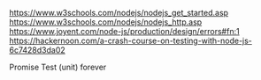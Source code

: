 https://www.w3schools.com/nodejs/nodejs_get_started.asp
https://www.w3schools.com/nodejs/nodejs_http.asp
https://www.joyent.com/node-js/production/design/errors#fn:1
https://hackernoon.com/a-crash-course-on-testing-with-node-js-6c7428d3da02

Promise
Test (unit)
forever
